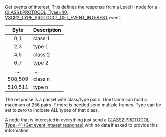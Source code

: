 Get events of interest. This defines the response from a Level II node for a [CLASS1.PROTOCOL, Type=40, VSCP2_TYPE_PROTOCOL_GET_EVENT_INTEREST](./class1.protocol.md#type40) event.

 | Byte     | Description  |
 | :----:   | -----------  |
 | 0,1      | class 1      |
 | 2,3      | type 1       |
 | 4,5      | class 2      |
 | 6,7      | type 2       |
 | ....     | ....         |
 | 508,509  | class n      |
 | 510,511  | type n       |

 The response is a packet with class/type pairs. One frame can hold a maximum of 256 pairs. If more is needed send multiple frames. Type can be set to zero to indicate ALL types of that class.

 A node that is interested in everything just send a [CLASS2.PROTOCOL, Type=41 (Get event interest response)](./class2.protocol.md#type41) with no data if asked to provide this information.


